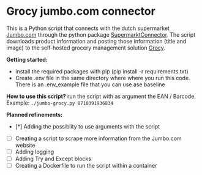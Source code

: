 # Grocy jumbo.com connector
This is a Python script that connects with the dutch supermarket [Jumbo.com](jumbo.com) through the python package [SupermarktConnector](https://github.com/bartmachielsen/SupermarktConnector). The script downloads product information and posting those information (title and image) to the self-hosted grocery management solution [Grocy](https://github.com/grocy/grocy).

**Getting started:**
* install the required packages with pip (pip install -r requirements.txt)
* Create .env file in the same directory where where you run this code. There is an .env_example file that you can use ase baseline

**How to use this script?**
run the script with as argument the EAN / Barcode.
Example:
``` ./jumbo-grocy.py 8710391936834 ```

**Planned refinements:**
- [*] Adding the possiblity to use arguments with the script
- [ ] Creating a script to scrape more information from the Jumbo.com website
- [ ] Adding logging
- [ ] Adding Try and Except blocks
- [ ] Creating a Dockerfile to run the script within a container